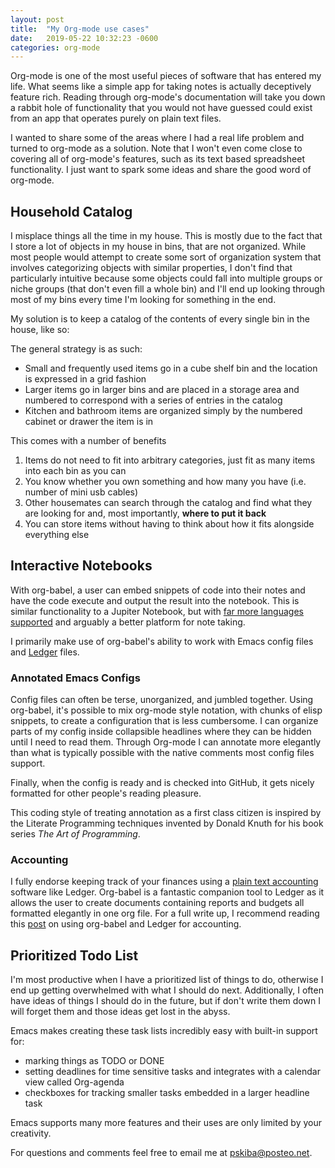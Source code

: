 ```yaml
--- 
layout: post
title:  "My Org-mode use cases"
date:   2019-05-22 10:32:23 -0600
categories: org-mode
---
```

Org-mode is one of the most useful pieces of software that has entered my life. What seems like a simple app for taking notes is actually deceptively feature rich. Reading through org-mode's documentation will take you down a rabbit hole of functionality that you would not have guessed could exist from an app that operates purely on plain text files. 

I wanted to share some of the areas where I had a real life problem and turned to org-mode as a solution. Note that I won't even come close to covering all of org-mode's features, such as its text based spreadsheet functionality. I just want to spark some ideas and share the good word of org-mode. 
 
## Household Catalog
I misplace things all the time in my house. This is mostly due to the fact that I store a lot of objects in my house in bins, that are not organized. While most people would attempt to create some sort of organization system that involves categorizing objects with similar properties, I don't find that particularly intuitive because some objects could fall into multiple groups or niche groups (that don't even fill a whole bin) and I'll end up looking through most of my bins every time I'm looking for something in the end.

My solution is to keep a catalog of the contents of every single bin in the house, like so:

<div>
<amp-img height="683" width="1254" layout="responsive" src="/assets/images/org-mode-uses/item_catalog.png" alt="Household Catalog Screenshot" />
</div>

The general strategy is as such:

 - Small and frequently used items go in a cube shelf bin and the location is expressed in a grid fashion
 - Larger items go in larger bins and are placed in a storage area and numbered to correspond with a series of entries in the catalog
 - Kitchen and bathroom items are organized simply by the numbered cabinet or drawer the item is in

This comes with a number of benefits

 1. Items do not need to fit into arbitrary categories, just fit as many items into each bin as you can
 2. You know whether you own something and how many you have (i.e. number of mini usb cables)
 3. Other housemates can search through the catalog and find what they are looking for and, most importantly, **where to put it back**
 4. You can store items without having to think about how it fits alongside everything else


## Interactive Notebooks
With org-babel, a user can embed snippets of code into their notes and have the code execute and output the result into the notebook. This is similar functionality to a Jupiter Notebook, but with [far more languages supported](https://orgmode.org/worg/org-contrib/babel/languages.html) and arguably a better platform for note taking. 

I primarily make use of org-babel's ability to work with Emacs config files and [Ledger](https://www.ledger-cli.org/) files.

### Annotated Emacs Configs
Config files can often be terse, unorganized, and jumbled together. Using org-babel, it's possible to mix org-mode style notation, with chunks of elisp snippets, to create a configuration that is less cumbersome. I can organize parts of my config inside collapsible headlines where they can be hidden until I need to read them. Through Org-mode I can annotate more elegantly than what is typically possible with the native comments most config files support. 

<div>
<amp-img height="706" width="1270" layout="responsive"  src="/assets/images/org-mode-uses/annotated_config.png" alt="Org-babel embedded emacs config" />
</div>

Finally, when the config is ready and is checked into GitHub, it gets nicely formatted for other people's reading pleasure. 

<div>
<amp-img  height="587" width="1161" layout="responsive" src="/assets/images/org-mode-uses/github_preview.png" alt="Github rendered org file" />
</div>

This coding style of treating annotation as a first class citizen is inspired by the Literate Programming techniques invented by Donald Knuth for his book series *The Art of Programming*.

### Accounting
I fully endorse keeping track of your finances using a [plain text accounting](https://plaintextaccounting.org/) software like Ledger. Org-babel is a fantastic companion tool to Ledger as it allows the user to create documents containing reports and budgets all formatted elegantly in one org file. For a full write up, I recommend reading this [post](https://orgmode.org/worg/org-contrib/babel/languages/ob-doc-ledger.html) on using org-babel and Ledger for accounting. 

## Prioritized Todo List
I'm most productive when I have a prioritized list of things to do, otherwise I end up getting overwhelmed with what I should do next. Additionally, I often have ideas of things I should do in the future, but if don't write them down I will forget them and those ideas get lost in the abyss. 

<div>
<amp-img  height="685" width="1252" layout="responsive" src="/assets/images/org-mode-uses/todo_list.png" alt="Org-mode todo list" />
</div>

Emacs makes creating these task lists incredibly easy with built-in support for: 
 - marking things as TODO or DONE
 - setting deadlines for time sensitive tasks and integrates with a calendar view called Org-agenda
 - checkboxes for tracking smaller tasks embedded in a larger headline task

Emacs supports many more features and their uses are only limited by your creativity. 

For questions and comments feel free to email me at [pskiba@posteo.net](mailto:pskiba@posteo.net).
